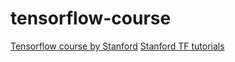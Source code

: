 # tensorflow-course
[Tensorflow course by Stanford](https://web.stanford.edu/class/cs20si/syllabus.html)
[Stanford TF tutorials](https://github.com/chiphuyen/stanford-tensorflow-tutorials)

